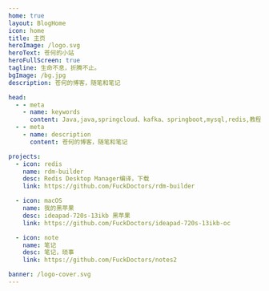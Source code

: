 ```yaml
---
home: true
layout: BlogHome
icon: home
title: 主页
heroImage: /logo.svg
heroText: 苍何的小站
heroFullScreen: true
tagline: 生命不息，折腾不止。
bgImage: /bg.jpg
description: 苍何的博客，随笔和笔记

head:
  - - meta
    - name: keywords
      content: Java,java,springcloud、kafka、springboot,mysql,redis,教程,git,软件,编程,开发,互联网,Java 基础,Java 教程,苍何的Java进阶之路,Java 入门，苍何
  - - meta
    - name: description
      content: 苍何的博客，随笔和笔记

projects:
  - icon: redis
    name: rdm-builder
    desc: Redis Desktop Manager编译，下载
    link: https://github.com/FuckDoctors/rdm-builder

  - icon: macOS
    name: 我的黑苹果
    desc: ideapad-720s-13ikb 黑苹果
    link: https://github.com/FuckDoctors/ideapad-720s-13ikb-oc

  - icon: note
    name: 笔记
    desc: 笔记，琐事
    link: https://github.com/FuckDoctors/notes2

banner: /logo-cover.svg
---
```

